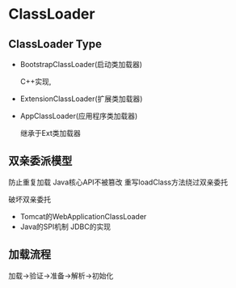 # ClassLoader



## ClassLoader Type

- BootstrapClassLoader(启动类加载器)

  C++实现,

- ExtensionClassLoader(扩展类加载器) 

- AppClassLoader(应用程序类加载器)

  继承于Ext类加载器

  

## 双亲委派模型 

防止重复加载 Java核心API不被篡改 
重写loadClass方法绕过双亲委托

破坏双亲委托

- Tomcat的WebApplicationClassLoader
- Java的SPI机制 JDBC的实现



## 加载流程 

加载->验证->准备->解析->初始化




